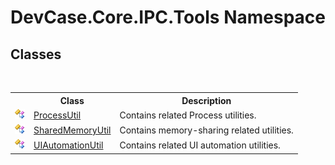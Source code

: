 # DevCase.Core.IPC.Tools Namespace
 




## Classes
&nbsp;<table><tr><th></th><th>Class</th><th>Description</th></tr><tr><td>![Public class](media/pubclass.gif "Public class")</td><td><a href="T_DevCase_Core_IPC_Tools_ProcessUtil">ProcessUtil</a></td><td>
Contains related Process utilities.</td></tr><tr><td>![Public class](media/pubclass.gif "Public class")</td><td><a href="T_DevCase_Core_IPC_Tools_SharedMemoryUtil">SharedMemoryUtil</a></td><td>
Contains memory-sharing related utilities.</td></tr><tr><td>![Public class](media/pubclass.gif "Public class")</td><td><a href="T_DevCase_Core_IPC_Tools_UIAutomationUtil">UIAutomationUtil</a></td><td>
Contains related UI automation utilities.</td></tr></table>&nbsp;
